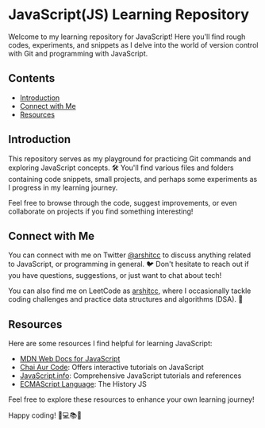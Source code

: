# JavaScript(JS) Learning Repository

Welcome to my learning repository for JavaScript! Here you'll find rough codes, experiments, and snippets as I delve into the world of version control with Git and programming with JavaScript.

## Contents
- [Introduction](#introduction)
- [Connect with Me](#connect-with-me)
- [Resources](#resources)

## Introduction

This repository serves as my playground for practicing Git commands and exploring JavaScript concepts. 🛠️ You'll find various files and folders containing code snippets, small projects, and perhaps some experiments as I progress in my learning journey.

Feel free to browse through the code, suggest improvements, or even collaborate on projects if you find something interesting!

## Connect with Me

You can connect with me on Twitter [@arshitcc](https://twitter.com/arshitcc) to discuss anything related to JavaScript, or programming in general. 🐦 Don't hesitate to reach out if you have questions, suggestions, or just want to chat about tech!

You can also find me on LeetCode as [arshitcc](https://leetcode.com/arshitcc), where I occasionally tackle coding challenges and practice data structures and algorithms (DSA). 🧠

## Resources

Here are some resources I find helpful for learning JavaScript:

- [MDN Web Docs for JavaScript](https://developer.mozilla.org/en-US/docs/Web/JavaScript)
- [Chai Aur Code]([https://www.freecodecamp.org/](https://www.youtube.com/watch?v=Hr5iLG7sUa0&list=PLu71SKxNbfoBuX3f4EOACle2y-tRC5Q37)): Offers interactive tutorials on JavaScript
- [JavaScript.info](https://javascript.info/): Comprehensive JavaScript tutorials and references
- [ECMAScript Language](https://262.ecma-international.org/5.1/#sec-10.1): The History JS

Feel free to explore these resources to enhance your own learning journey!

Happy coding! 🚀💻📚🔥
